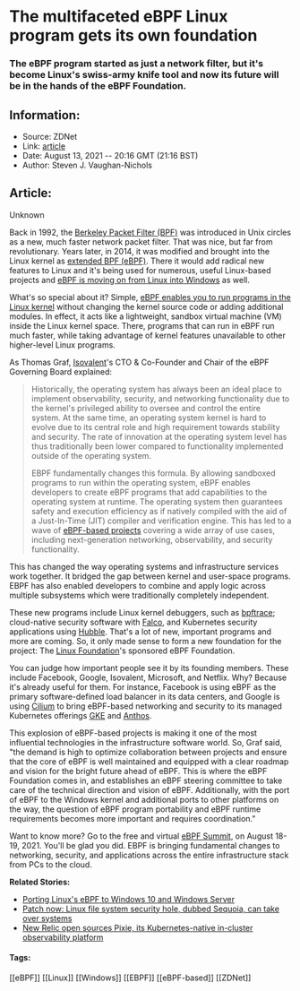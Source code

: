 # The multifaceted eBPF Linux program gets its own foundation
### The eBPF program started as just a network filter, but it's become Linux's swiss-army knife tool and now its future will be in the hands of the eBPF Foundation.

## Information:
+ Source: ZDNet
+ Link: [article](https://www.zdnet.com/article/the-multifaceted-ebpf-linux-program-gets-its-own-foundation/)
+ Date: August 13, 2021 -- 20:16 GMT (21:16 BST)
+ Author: Steven J. Vaughan-Nichols


## Article:
Unknown

Back in 1992, the [Berkeley Packet Filter (BPF)](http://www.tcpdump.org/papers/bpf-usenix93.pdf) was introduced in Unix circles as a new, much faster network packet filter. That was nice, but far from revolutionary. Years later, in 2014, it was modified and brought into the Linux kernel as [extended BPF (eBPF)](https://prototype-kernel.readthedocs.io/en/latest/bpf/). There it would add radical new features to Linux and it's being used for numerous, useful Linux-based projects and [eBPF is moving on from Linux into Windows](https://www.zdnet.com/article/porting-linuxs-ebpf-to-windows-10-and-windows-server/) as well.  


What's so special about it? Simple, [eBPF enables you to run programs in the Linux kernel](https://www.zdnet.com/article/netflix-bpf-is-a-new-type-of-software-we-use-to-run-linux-apps-securely-in-the-kernel/) without changing the kernel source code or adding additional modules. In effect, it acts like a lightweight, sandbox virtual machine (VM) inside the Linux kernel space. There, programs that can run in eBPF run much faster, while taking advantage of kernel features unavailable to other higher-level Linux programs. 

As Thomas Graf, [Isovalent](https://isovalent.com/)'s CTO & Co-Founder and Chair of the eBPF Governing Board explained:  


> Historically, the operating system has always been an ideal place to implement observability, security, and networking functionality due to the kernel's privileged ability to oversee and control the entire system. At the same time, an operating system kernel is hard to evolve due to its central role and high requirement towards stability and security. The rate of innovation at the operating system level has thus traditionally been lower compared to functionality implemented outside of the operating system.  
> 
> EBPF fundamentally changes this formula. By allowing sandboxed programs to run within the operating system, eBPF enables developers to create eBPF programs that add capabilities to the operating system at runtime. The operating system then guarantees safety and execution efficiency as if natively compiled with the aid of a Just-In-Time (JIT) compiler and verification engine. This has led to a wave of [eBPF-based projects](https://ebpf.io/projects/) covering a wide array of use cases, including next-generation networking, observability, and security functionality.
> 
> 

This has changed the way operating systems and infrastructure services work together. It bridged the gap between kernel and user-space programs. EBPF has also enabled developers to combine and apply logic across multiple subsystems which were traditionally completely independent.

These new programs include Linux kernel debuggers, such as [bpftrace](https://github.com/iovisor/bpftrace); cloud-native security software with [Falco](https://falco.org/), and Kubernetes security applications using [Hubble](https://github.com/cilium/hubble). That's a lot of new, important programs and more are coming. So, it only made sense to form a new foundation for the project: The [Linux Foundation](https://www.linuxfoundation.org/)'s sponsored eBPF Foundation. 

You can judge how important people see it by its founding members. These include Facebook, Google, Isovalent, Microsoft, and Netflix. Why? Because it's already useful for them. For instance, Facebook is using eBPF as the primary software-defined load balancer in its data centers, and Google is using [Cilium](https://cilium.io/) to bring eBPF-based networking and security to its managed Kubernetes offerings [GKE](https://cloud.google.com/kubernetes-engine) and [Anthos](https://cloud.google.com/anthos). 

This explosion of eBPF-based projects is making it one of the most influential technologies in the infrastructure software world. So, Graf said, "the demand is high to optimize collaboration between projects and ensure that the core of eBPF is well maintained and equipped with a clear roadmap and vision for the bright future ahead of eBPF. This is where the eBPF Foundation comes in, and establishes an eBPF steering committee to take care of the technical direction and vision of eBPF. Additionally, with the port of eBPF to the Windows kernel and additional ports to other platforms on the way, the question of eBPF program portability and eBPF runtime requirements becomes more important and requires coordination." 






Want to know more? Go to the free and virtual [eBPF Summit](https://ebpf.io/summit-2021/), on August 18-19, 2021. You'll be glad you did. EBPF is bringing fundamental changes to networking, security, and applications across the entire infrastructure stack from PCs to the cloud. 

**Related Stories:** 

* [Porting Linux's eBPF to Windows 10 and Windows Server](https://www.zdnet.com/article/porting-linuxs-ebpf-to-windows-10-and-windows-server/)
* [Patch now: Linux file system security hole, dubbed Sequoia, can take over systems](https://www.zdnet.com/article/patch-now-linux-file-system-security-hole-dubbed-sequoia-can-take-over-systems/)
* [New Relic open sources Pixie, its Kubernetes-native in-cluster observability platform](https://www.zdnet.com/article/new-relic-open-sources-pixie-its-kubernetes-native-in-cluster-observability-platform/)





#### Tags:
[[eBPF]] [[Linux]] [[Windows]] [[EBPF]] [[eBPF-based]] [[ZDNet]]
